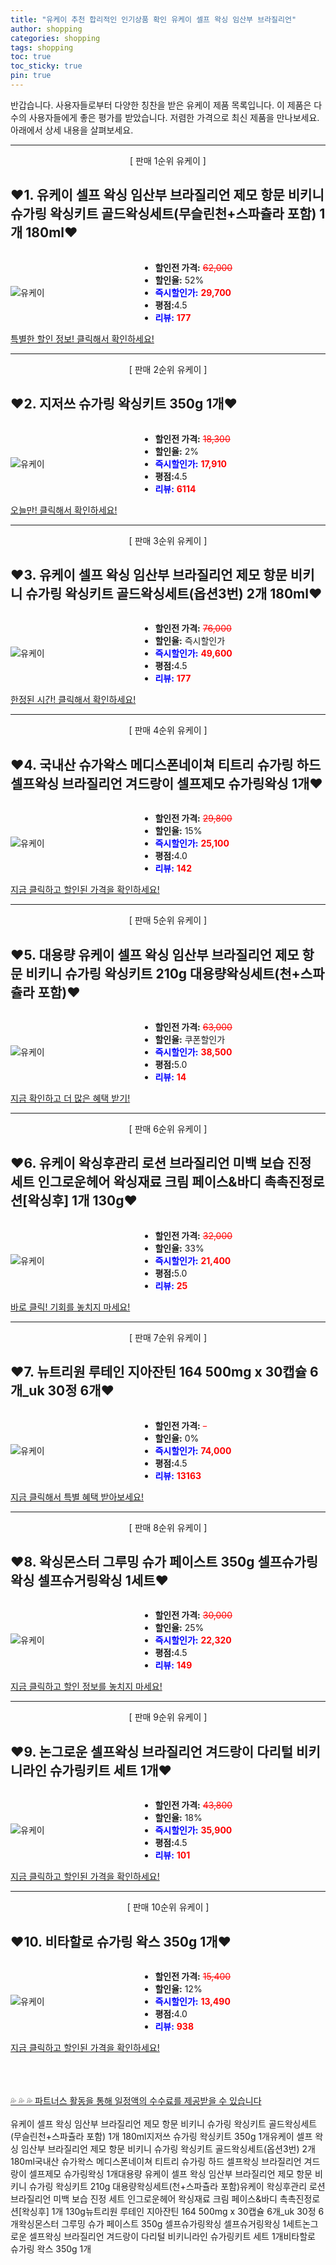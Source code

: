 ```yaml
---
title: "유케이 추천 합리적인 인기상품 확인 유케이 셀프 왁싱 임산부 브라질리언"
author: shopping
categories: shopping
tags: shopping
toc: true
toc_sticky: true
pin: true
---
```

반갑습니다. 사용자들로부터 다양한 칭찬을 받은 유케이 제품 목록입니다. 이 제품은 다수의 사용자들에게 좋은 평가를 받았습니다. 저렴한 가격으로 최신 제품을 만나보세요. 아래에서 상세 내용을 살펴보세요.

---
<p class="toplist" style="margin: 0 auto; display: block; width: fit-content;">[ 판매 1순위 유케이 ]</p>

<h2><strong>❤️1. 유케이 셀프 왁싱 임산부 브라질리언 제모 항문 비키니 슈가링 왁싱키트 골드왁싱세트(무슬린천+스파츌라 포함) 1개 180ml❤️</strong></h2>

<div style="display: flex; align-items: center;">
    <div style="flex: 0.4;">
        <img src="https://thumbnail6.coupangcdn.com/thumbnails/remote/230x230ex/image/vendor_inventory/c870/3076b80c00fea9b27e10a9c25019c5254a4576228fb750619616fde1871e.jpg" alt="유케이" style="max-width: 100%;">
    </div>
    <div style="flex: 0.6; margin-left: 10px;">
        <ul>
            <li><strong>할인전 가격:</strong> <del style="color: red;">62,000</del></li>
            <li><strong>할인율:</strong> 52%</li>
            <li><span style='color:blue'><strong>즉시할인가:</strong></span> <span style='color:red'><strong>29,700</strong></span></li>
            <li><strong>평점:</strong>4.5</li>
            <li><span style='color:blue'><strong>리뷰:</strong></span> <span style='color:red'><strong>177</strong></span></li>
        </ul>
    </div>
</div>
<div class="center">
    <a href="https://selin100587001.github.io?lptag=AF9450613&subid=githubio&pageKey=8094216164&traceid=V0-153&itemId=22876047754&vendorItemId=86534869249" class="myButton">
        특별한 할인 정보! 클릭해서 확인하세요!
    </a>
</div>


---
<p class="toplist" style="margin: 0 auto; display: block; width: fit-content;">[ 판매 2순위 유케이 ]</p>

<h2><strong>❤️2. 지저쓰 슈가링 왁싱키트 350g 1개❤️</strong></h2>

<div style="display: flex; align-items: center;">
    <div style="flex: 0.4;">
        <img src="https://thumbnail8.coupangcdn.com/thumbnails/remote/230x230ex/image/retail/images/3503645359851437-2a03d638-4df2-4952-82f9-9a4ea162429b.jpg" alt="유케이" style="max-width: 100%;">
    </div>
    <div style="flex: 0.6; margin-left: 10px;">
        <ul>
            <li><strong>할인전 가격:</strong> <del style="color: red;">18,300</del></li>
            <li><strong>할인율:</strong> 2%</li>
            <li><span style='color:blue'><strong>즉시할인가:</strong></span> <span style='color:red'><strong>17,910</strong></span></li>
            <li><strong>평점:</strong>4.5</li>
            <li><span style='color:blue'><strong>리뷰:</strong></span> <span style='color:red'><strong>6114</strong></span></li>
        </ul>
    </div>
</div>
<div class="center">
    <a href="https://selin100587001.github.io?lptag=AF9450613&subid=githubio&pageKey=7201915192&traceid=V0-153&itemId=18206371994&vendorItemId=88635208803" class="myButton">
        오늘만! 클릭해서 확인하세요!
    </a>
</div>


---
<p class="toplist" style="margin: 0 auto; display: block; width: fit-content;">[ 판매 3순위 유케이 ]</p>

<h2><strong>❤️3. 유케이 셀프 왁싱 임산부 브라질리언 제모 항문 비키니 슈가링 왁싱키트 골드왁싱세트(옵션3번) 2개 180ml❤️</strong></h2>

<div style="display: flex; align-items: center;">
    <div style="flex: 0.4;">
        <img src="https://thumbnail6.coupangcdn.com/thumbnails/remote/230x230ex/image/vendor_inventory/c870/3076b80c00fea9b27e10a9c25019c5254a4576228fb750619616fde1871e.jpg" alt="유케이" style="max-width: 100%;">
    </div>
    <div style="flex: 0.6; margin-left: 10px;">
        <ul>
            <li><strong>할인전 가격:</strong> <del style="color: red;">76,000</del></li>
            <li><strong>할인율:</strong> 즉시할인가</li>
            <li><span style='color:blue'><strong>즉시할인가:</strong></span> <span style='color:red'><strong>49,600</strong></span></li>
            <li><strong>평점:</strong>4.5</li>
            <li><span style='color:blue'><strong>리뷰:</strong></span> <span style='color:red'><strong>177</strong></span></li>
        </ul>
    </div>
</div>
<div class="center">
    <a href="https://selin100587001.github.io?lptag=AF9450613&subid=githubio&pageKey=8094216164&traceid=V0-153&itemId=22876047751&vendorItemId=86534869260" class="myButton">
        한정된 시간! 클릭해서 확인하세요!
    </a>
</div>


---
<p class="toplist" style="margin: 0 auto; display: block; width: fit-content;">[ 판매 4순위 유케이 ]</p>

<h2><strong>❤️4. 국내산 슈가왁스 메디스폰네이쳐 티트리 슈가링 하드 셀프왁싱 브라질리언 겨드랑이 셀프제모 슈가링왁싱 1개❤️</strong></h2>

<div style="display: flex; align-items: center;">
    <div style="flex: 0.4;">
        <img src="https://thumbnail7.coupangcdn.com/thumbnails/remote/230x230ex/image/vendor_inventory/5e4c/1e749dfbf27937f8728f29ea1312bab238ab95d29b845cb1036586f199ef.jpg" alt="유케이" style="max-width: 100%;">
    </div>
    <div style="flex: 0.6; margin-left: 10px;">
        <ul>
            <li><strong>할인전 가격:</strong> <del style="color: red;">29,800</del></li>
            <li><strong>할인율:</strong> 15%</li>
            <li><span style='color:blue'><strong>즉시할인가:</strong></span> <span style='color:red'><strong>25,100</strong></span></li>
            <li><strong>평점:</strong>4.0</li>
            <li><span style='color:blue'><strong>리뷰:</strong></span> <span style='color:red'><strong>142</strong></span></li>
        </ul>
    </div>
</div>
<div class="center">
    <a href="https://selin100587001.github.io?lptag=AF9450613&subid=githubio&pageKey=6668851097&traceid=V0-153&itemId=15336568557&vendorItemId=82556848669" class="myButton">
        지금 클릭하고 할인된 가격을 확인하세요!
    </a>
</div>


---
<p class="toplist" style="margin: 0 auto; display: block; width: fit-content;">[ 판매 5순위 유케이 ]</p>

<h2><strong>❤️5. 대용량 유케이 셀프 왁싱 임산부 브라질리언 제모 항문 비키니 슈가링 왁싱키트 210g 대용량왁싱세트(천+스파츌라 포함)❤️</strong></h2>

<div style="display: flex; align-items: center;">
    <div style="flex: 0.4;">
        <img src="https://thumbnail7.coupangcdn.com/thumbnails/remote/230x230ex/image/vendor_inventory/c9ab/5dbd6b2c292accbe24d82879619d5b8aa236b5d7aa1544d7aa68021a897d.png" alt="유케이" style="max-width: 100%;">
    </div>
    <div style="flex: 0.6; margin-left: 10px;">
        <ul>
            <li><strong>할인전 가격:</strong> <del style="color: red;">63,000</del></li>
            <li><strong>할인율:</strong> 쿠폰할인가</li>
            <li><span style='color:blue'><strong>즉시할인가:</strong></span> <span style='color:red'><strong>38,500</strong></span></li>
            <li><strong>평점:</strong>5.0</li>
            <li><span style='color:blue'><strong>리뷰:</strong></span> <span style='color:red'><strong>14</strong></span></li>
        </ul>
    </div>
</div>
<div class="center">
    <a href="https://selin100587001.github.io?lptag=AF9450613&subid=githubio&pageKey=8052226762&traceid=V0-153&itemId=22586383255&vendorItemId=89628116442" class="myButton">
        지금 확인하고 더 많은 혜택 받기!
    </a>
</div>


---
<p class="toplist" style="margin: 0 auto; display: block; width: fit-content;">[ 판매 6순위 유케이 ]</p>

<h2><strong>❤️6. 유케이 왁싱후관리 로션 브라질리언 미백 보습 진정 세트 인그로운헤어 왁싱재료 크림 페이스&바디 촉촉진정로션[왁싱후] 1개 130g❤️</strong></h2>

<div style="display: flex; align-items: center;">
    <div style="flex: 0.4;">
        <img src="https://thumbnail8.coupangcdn.com/thumbnails/remote/230x230ex/image/vendor_inventory/3b23/4132d3177eddd296299d1d62e00c569f2dd3acf450eb8344d6d92c8637a6.png" alt="유케이" style="max-width: 100%;">
    </div>
    <div style="flex: 0.6; margin-left: 10px;">
        <ul>
            <li><strong>할인전 가격:</strong> <del style="color: red;">32,000</del></li>
            <li><strong>할인율:</strong> 33%</li>
            <li><span style='color:blue'><strong>즉시할인가:</strong></span> <span style='color:red'><strong>21,400</strong></span></li>
            <li><strong>평점:</strong>5.0</li>
            <li><span style='color:blue'><strong>리뷰:</strong></span> <span style='color:red'><strong>25</strong></span></li>
        </ul>
    </div>
</div>
<div class="center">
    <a href="https://selin100587001.github.io?lptag=AF9450613&subid=githubio&pageKey=7526096085&traceid=V0-153&itemId=19749819945&vendorItemId=86060169603" class="myButton">
        바로 클릭! 기회를 놓치지 마세요!
    </a>
</div>


---
<p class="toplist" style="margin: 0 auto; display: block; width: fit-content;">[ 판매 7순위 유케이 ]</p>

<h2><strong>❤️7. 뉴트리원 루테인 지아잔틴 164 500mg x 30캡슐 6개_uk 30정 6개❤️</strong></h2>

<div style="display: flex; align-items: center;">
    <div style="flex: 0.4;">
        <img src="https://thumbnail9.coupangcdn.com/thumbnails/remote/230x230ex/image/vendor_inventory/24e5/921e0ae0a08c3a028cfd5c1b6e0e35f2185784b826ff9c8ab0f33891f08f.jpg" alt="유케이" style="max-width: 100%;">
    </div>
    <div style="flex: 0.6; margin-left: 10px;">
        <ul>
            <li><strong>할인전 가격:</strong> <del style="color: red;">-</del></li>
            <li><strong>할인율:</strong> 0%</li>
            <li><span style='color:blue'><strong>즉시할인가:</strong></span> <span style='color:red'><strong>74,000</strong></span></li>
            <li><strong>평점:</strong>4.5</li>
            <li><span style='color:blue'><strong>리뷰:</strong></span> <span style='color:red'><strong>13163</strong></span></li>
        </ul>
    </div>
</div>
<div class="center">
    <a href="https://selin100587001.github.io?lptag=AF9450613&subid=githubio&pageKey=8215085135&traceid=V0-153&itemId=15762778000&vendorItemId=84436401234" class="myButton">
        지금 클릭해서 특별 혜택 받아보세요!
    </a>
</div>


---
<p class="toplist" style="margin: 0 auto; display: block; width: fit-content;">[ 판매 8순위 유케이 ]</p>

<h2><strong>❤️8. 왁싱몬스터 그루밍 슈가 페이스트 350g 셀프슈가링왁싱 셀프슈거링왁싱 1세트❤️</strong></h2>

<div style="display: flex; align-items: center;">
    <div style="flex: 0.4;">
        <img src="https://thumbnail6.coupangcdn.com/thumbnails/remote/230x230ex/image/vendor_inventory/b700/e060f24c458376f9239900685d494098054ea3f2203dd4dc6df5ecbf7587.jpg" alt="유케이" style="max-width: 100%;">
    </div>
    <div style="flex: 0.6; margin-left: 10px;">
        <ul>
            <li><strong>할인전 가격:</strong> <del style="color: red;">30,000</del></li>
            <li><strong>할인율:</strong> 25%</li>
            <li><span style='color:blue'><strong>즉시할인가:</strong></span> <span style='color:red'><strong>22,320</strong></span></li>
            <li><strong>평점:</strong>4.5</li>
            <li><span style='color:blue'><strong>리뷰:</strong></span> <span style='color:red'><strong>149</strong></span></li>
        </ul>
    </div>
</div>
<div class="center">
    <a href="https://selin100587001.github.io?lptag=AF9450613&subid=githubio&pageKey=6625074798&traceid=V0-153&itemId=15078912712&vendorItemId=87370429673" class="myButton">
        지금 클릭하고 할인 정보를 놓치지 마세요!
    </a>
</div>


---
<p class="toplist" style="margin: 0 auto; display: block; width: fit-content;">[ 판매 9순위 유케이 ]</p>

<h2><strong>❤️9. 논그로운 셀프왁싱 브라질리언 겨드랑이 다리털 비키니라인 슈가링키트 세트 1개❤️</strong></h2>

<div style="display: flex; align-items: center;">
    <div style="flex: 0.4;">
        <img src="https://thumbnail8.coupangcdn.com/thumbnails/remote/230x230ex/image/vendor_inventory/f3e0/77204a2b24f9294a9c96b378408e010a6f79b81d425f5fb880065dddc94b.png" alt="유케이" style="max-width: 100%;">
    </div>
    <div style="flex: 0.6; margin-left: 10px;">
        <ul>
            <li><strong>할인전 가격:</strong> <del style="color: red;">43,800</del></li>
            <li><strong>할인율:</strong> 18%</li>
            <li><span style='color:blue'><strong>즉시할인가:</strong></span> <span style='color:red'><strong>35,900</strong></span></li>
            <li><strong>평점:</strong>4.5</li>
            <li><span style='color:blue'><strong>리뷰:</strong></span> <span style='color:red'><strong>101</strong></span></li>
        </ul>
    </div>
</div>
<div class="center">
    <a href="https://selin100587001.github.io?lptag=AF9450613&subid=githubio&pageKey=7686853771&traceid=V0-153&itemId=20545136640&vendorItemId=87183797008" class="myButton">
        지금 클릭하고 할인된 가격을 확인하세요!
    </a>
</div>


---
<p class="toplist" style="margin: 0 auto; display: block; width: fit-content;">[ 판매 10순위 유케이 ]</p>

<h2><strong>❤️10. 비타할로 슈가링 왁스 350g 1개❤️</strong></h2>

<div style="display: flex; align-items: center;">
    <div style="flex: 0.4;">
        <img src="https://thumbnail7.coupangcdn.com/thumbnails/remote/230x230ex/image/retail/images/3643160368296315-5f99e140-db0b-4e42-9a94-336e734e9a54.jpg" alt="유케이" style="max-width: 100%;">
    </div>
    <div style="flex: 0.6; margin-left: 10px;">
        <ul>
            <li><strong>할인전 가격:</strong> <del style="color: red;">15,400</del></li>
            <li><strong>할인율:</strong> 12%</li>
            <li><span style='color:blue'><strong>즉시할인가:</strong></span> <span style='color:red'><strong>13,490</strong></span></li>
            <li><strong>평점:</strong>4.0</li>
            <li><span style='color:blue'><strong>리뷰:</strong></span> <span style='color:red'><strong>938</strong></span></li>
        </ul>
    </div>
</div>
<div class="center">
    <a href="https://selin100587001.github.io?lptag=AF9450613&subid=githubio&pageKey=6570452760&traceid=V0-153&itemId=14747008100&vendorItemId=81987415780" class="myButton">
        지금 클릭하고 할인된 가격을 확인하세요!
    </a>
</div>

<br><br><br>[💦 💦 💦 파트너스 활동을 통해 일정액의 수수료를 제공받을 수 있습니다](https://link.coupang.com/a/bcpT2c)<br><br>유케이 셀프 왁싱 임산부 브라질리언 제모 항문 비키니 슈가링 왁싱키트 골드왁싱세트(무슬린천+스파츌라 포함) 1개 180ml지저쓰 슈가링 왁싱키트 350g 1개유케이 셀프 왁싱 임산부 브라질리언 제모 항문 비키니 슈가링 왁싱키트 골드왁싱세트(옵션3번) 2개 180ml국내산 슈가왁스 메디스폰네이쳐 티트리 슈가링 하드 셀프왁싱 브라질리언 겨드랑이 셀프제모 슈가링왁싱 1개대용량 유케이 셀프 왁싱 임산부 브라질리언 제모 항문 비키니 슈가링 왁싱키트 210g 대용량왁싱세트(천+스파츌라 포함)유케이 왁싱후관리 로션 브라질리언 미백 보습 진정 세트 인그로운헤어 왁싱재료 크림 페이스&바디 촉촉진정로션[왁싱후] 1개 130g뉴트리원 루테인 지아잔틴 164 500mg x 30캡슐 6개_uk 30정 6개왁싱몬스터 그루밍 슈가 페이스트 350g 셀프슈가링왁싱 셀프슈거링왁싱 1세트논그로운 셀프왁싱 브라질리언 겨드랑이 다리털 비키니라인 슈가링키트 세트 1개비타할로 슈가링 왁스 350g 1개